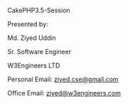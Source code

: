 CakePHP3.5-Session


Presented by:

Md. Ziyed Uddin

Sr. Software Engineer

W3Engineers LTD

Personal Email: ziyed.cse@gmail.com

Office Email: ziyed@w3engineers.com

